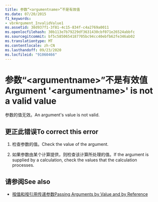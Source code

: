 ```yaml
---
title: 参数“<argumentname>”不是有效值
ms.date: 07/20/2015
f1_keywords:
- vbrArgument_InvalidValue1
ms.assetid: 38d937f1-3f81-4c15-834f-c4a2769a0011
ms.openlocfilehash: 30b113e7b79229df3631430cbf071e26524abbfc
ms.sourcegitcommit: bf5c5850654187705bc94cc40ebfb62fe346ab02
ms.translationtype: MT
ms.contentlocale: zh-CN
ms.lasthandoff: 09/23/2020
ms.locfileid: "91060466"
---
```

# <a name="argument-argumentname-is-not-a-valid-value"></a><span data-ttu-id="cb4b9-102">参数“\<argumentname>”不是有效值</span><span class="sxs-lookup"><span data-stu-id="cb4b9-102">Argument '\<argumentname>' is not a valid value</span></span>

<span data-ttu-id="cb4b9-103">参数的值无效。</span><span class="sxs-lookup"><span data-stu-id="cb4b9-103">An argument's value is not valid.</span></span>  
  
## <a name="to-correct-this-error"></a><span data-ttu-id="cb4b9-104">更正此错误</span><span class="sxs-lookup"><span data-stu-id="cb4b9-104">To correct this error</span></span>  
  
1. <span data-ttu-id="cb4b9-105">检查参数的值。</span><span class="sxs-lookup"><span data-stu-id="cb4b9-105">Check the value of the argument.</span></span>  
  
2. <span data-ttu-id="cb4b9-106">如果参数由某个计算提供，则检查该计算所处理的值。</span><span class="sxs-lookup"><span data-stu-id="cb4b9-106">If the argument is supplied by a calculation, check the values that the calculation processes.</span></span>  
  
## <a name="see-also"></a><span data-ttu-id="cb4b9-107">请参阅</span><span class="sxs-lookup"><span data-stu-id="cb4b9-107">See also</span></span>

- [<span data-ttu-id="cb4b9-108">按值和按引用传递参数</span><span class="sxs-lookup"><span data-stu-id="cb4b9-108">Passing Arguments by Value and by Reference</span></span>](../programming-guide/language-features/procedures/passing-arguments-by-value-and-by-reference.md)

